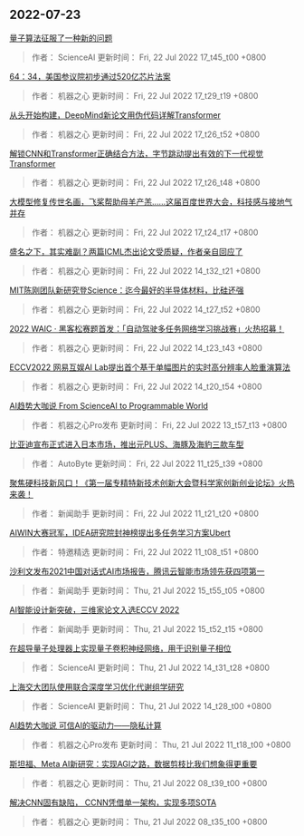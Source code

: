 
## 2022-07-23

 [量子算法征服了一种新的问题](https://www.jiqizhixin.com/articles/2022-07-22-13)

> 作者： ScienceAI  更新时间： Fri, 22 Jul 2022 17_t45_t00 +0800

 [64：34，美国参议院初步通过520亿芯片法案](https://www.jiqizhixin.com/articles/2022-07-22-12)

> 作者： 机器之心  更新时间： Fri, 22 Jul 2022 17_t29_t19 +0800

 [从头开始构建，DeepMind新论文用伪代码详解Transformer](https://www.jiqizhixin.com/articles/2022-07-22-11)

> 作者： 机器之心  更新时间： Fri, 22 Jul 2022 17_t26_t52 +0800

 [解锁CNN和Transformer正确结合方法，字节跳动提出有效的下一代视觉Transformer](https://www.jiqizhixin.com/articles/2022-07-22-10)

> 作者： 机器之心  更新时间： Fri, 22 Jul 2022 17_t26_t48 +0800

 [大模型修复传世名画，飞桨帮助母羊产羔……这届百度世界大会，科技感与接地气并存](https://www.jiqizhixin.com/articles/2022-07-22-9)

> 作者： 机器之心  更新时间： Fri, 22 Jul 2022 17_t24_t17 +0800

 [盛名之下，其实难副？两篇ICML杰出论文受质疑，作者亲自回应了](https://www.jiqizhixin.com/articles/2022-07-22-8)

> 作者： 机器之心  更新时间： Fri, 22 Jul 2022 14_t32_t21 +0800

 [MIT陈刚团队新研究登Science：迄今最好的半导体材料，比硅还强](https://www.jiqizhixin.com/articles/2022-07-22-7)

> 作者： 机器之心  更新时间： Fri, 22 Jul 2022 14_t27_t52 +0800

 [2022 WAIC · 黑客松赛题首发：「自动驾驶多任务网络学习挑战赛」火热招募！](https://www.jiqizhixin.com/articles/2022-07-22-6)

> 作者： 机器之心  更新时间： Fri, 22 Jul 2022 14_t23_t43 +0800

 [ECCV2022   网易互娱AI Lab提出首个基于单幅图片的实时高分辨率人脸重演算法](https://www.jiqizhixin.com/articles/2022-07-22-5)

> 作者： 机器之心  更新时间： Fri, 22 Jul 2022 14_t20_t54 +0800

 [AI趋势大咖说   From ScienceAI to Programmable World](https://www.jiqizhixin.com/articles/2022-07-20-6)

> 作者： 机器之心Pro发布  更新时间： Fri, 22 Jul 2022 13_t57_t13 +0800

 [比亚迪宣布正式进入日本市场，推出元PLUS、海豚及海豹三款车型](https://www.jiqizhixin.com/articles/2022-07-22-4)

> 作者： AutoByte  更新时间： Fri, 22 Jul 2022 11_t25_t39 +0800

 [聚焦硬科技新风口！《第一届专精特新技术创新大会暨科学家创新创业论坛》火热来袭！](https://www.jiqizhixin.com/articles/2022-07-22-3)

> 作者： 新闻助手  更新时间： Fri, 22 Jul 2022 11_t21_t20 +0800

 [AIWIN大赛冠军，IDEA研究院封神榜提出多任务学习方案Ubert](https://www.jiqizhixin.com/articles/2022-07-22-2)

> 作者： 特邀精选  更新时间： Fri, 22 Jul 2022 11_t08_t51 +0800

 [沙利文发布2021中国对话式AI市场报告，腾讯云智能市场领先获四项第一](https://www.jiqizhixin.com/articles/2022-07-21-15)

> 作者： 新闻助手  更新时间： Thu, 21 Jul 2022 15_t55_t05 +0800

 [AI智能设计新突破，三维家论文入选ECCV 2022](https://www.jiqizhixin.com/articles/2022-07-21-14)

> 作者： 新闻助手  更新时间： Thu, 21 Jul 2022 15_t52_t15 +0800

 [在超导量子处理器上实现量子卷积神经网络，用于识别量子相位](https://www.jiqizhixin.com/articles/2022-07-21-13)

> 作者： ScienceAI  更新时间： Thu, 21 Jul 2022 14_t31_t28 +0800

 [上海交大团队使用联合深度学习优化代谢组学研究](https://www.jiqizhixin.com/articles/2022-07-21-12)

> 作者： ScienceAI  更新时间： Thu, 21 Jul 2022 14_t28_t00 +0800

 [AI趋势大咖说   可信AI的驱动力——隐私计算](https://www.jiqizhixin.com/articles/2022-07-20-5)

> 作者： 机器之心Pro发布  更新时间： Thu, 21 Jul 2022 11_t18_t00 +0800

 [斯坦福、Meta AI新研究：实现AGI之路，数据剪枝比我们想象得更重要](https://www.jiqizhixin.com/articles/2022-07-21-4)

> 作者： 机器之心  更新时间： Thu, 21 Jul 2022 08_t39_t00 +0800

 [解决CNN固有缺陷， CCNN凭借单一架构，实现多项SOTA](https://www.jiqizhixin.com/articles/2022-07-21-3)

> 作者： 机器之心  更新时间： Thu, 21 Jul 2022 08_t35_t00 +0800
